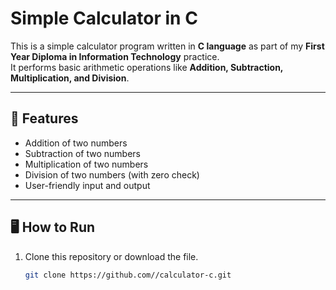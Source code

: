 # Simple Calculator in C

This is a simple calculator program written in **C language** as part of my **First Year Diploma in Information Technology** practice.  
It performs basic arithmetic operations like **Addition, Subtraction, Multiplication, and Division**.

---

## 📌 Features
- Addition of two numbers  
- Subtraction of two numbers  
- Multiplication of two numbers  
- Division of two numbers (with zero check)  
- User-friendly input and output  

---

## 🖥️ How to Run

1. Clone this repository or download the file.  
   ```bash
   git clone https://github.com//calculator-c.git
